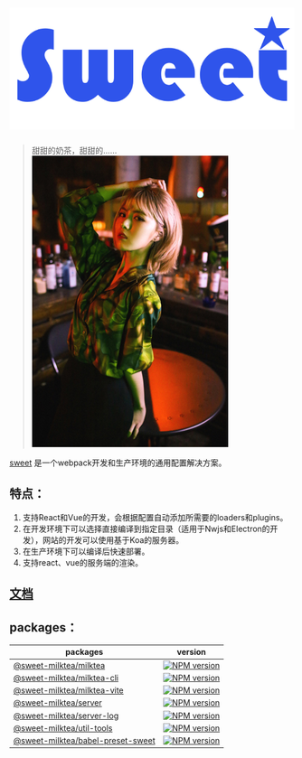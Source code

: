 # [![](statics/logo.svg)](https://github.com/duan602728596/sweet)

[milktea-image]: https://img.shields.io/npm/v/@sweet-milktea/milktea.svg
[milktea-cli-image]: https://img.shields.io/npm/v/@sweet-milktea/milktea-cli.svg
[milktea-vite-image]: https://img.shields.io/npm/v/@sweet-milktea/milktea-vite.svg
[server-image]: https://img.shields.io/npm/v/@sweet-milktea/server.svg
[server-log-image]: https://img.shields.io/npm/v/@sweet-milktea/server-log.svg
[util-tools-image]: https://img.shields.io/npm/v/@sweet-milktea/util-tools.svg
[babel-preset-sweet]: https://img.shields.io/npm/v/@sweet-milktea/babel-preset-sweet.svg

[milktea-url]: http://npmjs.org/package/@sweet-milktea/milktea
[milktea-cli-url]: http://npmjs.org/package/@sweet-milktea/milktea-cli
[milktea-vite-url]: http://npmjs.org/package/@sweet-milktea/milktea-vite
[server-url]: http://npmjs.org/package/@sweet-milktea/server
[server-log-url]: http://npmjs.org/package/@sweet-milktea/server-log
[util-tools-url]: http://npmjs.org/package/@sweet-milktea/util-tools
[babel-preset-sweet-url]: http://npmjs.org/package/@sweet-milktea/babel-preset-sweet

> 甜甜的奶茶，甜甜的......   
> ![](statics/tsl.jpg)

[sweet](https://github.com/duan602728596/sweet) 是一个webpack开发和生产环境的通用配置解决方案。

## 特点：

1. 支持React和Vue的开发，会根据配置自动添加所需要的loaders和plugins。  
2. 在开发环境下可以选择直接编译到指定目录（适用于Nwjs和Electron的开发），网站的开发可以使用基于Koa的服务器。
3. 在生产环境下可以编译后快速部署。
4. 支持react、vue的服务端的渲染。

## [文档](https://duan602728596.github.io/sweet/#/Sweet/Introduction)

## packages：

| packages | version |
| --- | --- |
| [@sweet-milktea/milktea](packages/milktea/README.md) | [![NPM version][milktea-image]][milktea-url] |
| [@sweet-milktea/milktea-cli](packages/milktea-cli/README.md) | [![NPM version][milktea-cli-image]][milktea-cli-url] |
| [@sweet-milktea/milktea-vite](packages/milktea-vite/README.md) | [![NPM version][milktea-vite-image]][milktea-vite-url] |
| [@sweet-milktea/server](packages/server/README.md) | [![NPM version][server-image]][server-url] |
| [@sweet-milktea/server-log](packages/server-log/README.md) | [![NPM version][server-log-image]][server-log-url] |
| [@sweet-milktea/util-tools](packages/util-tools/README.md) | [![NPM version][util-tools-image]][util-tools-url] |
| [@sweet-milktea/babel-preset-sweet](packages/babel-preset-sweet/README.md) | [![NPM version][babel-preset-sweet]][babel-preset-sweet-url] |

<!--
  修改tag
  git tag -f -a <tagname>
  git push 
  git push -f --tags
-->